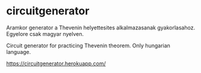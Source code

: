 # circuitgenerator

Aramkor generator a Thevenin helyettesites alkalmazasanak gyakorlasahoz.
Egyelore csak magyar nyelven.

Circuit generator for practicing Thevenin theorem.
Only hungarian language.

https://circuitgenerator.herokuapp.com/
